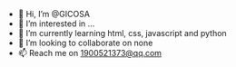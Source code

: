 - 👋 Hi, I’m @GICOSA
- 👀 I’m interested in ...
- 🌱 I’m currently learning html, css, javascript and python
- 💞️ I’m looking to collaborate on none
- 📫 Reach me on 1900521373@qq.com

<!---
GICOSA/GICOSA is a ✨ special ✨ repository because its `README.md` (this file) appears on your GitHub profile.
You can click the Preview link to take a look at your changes.
--->

